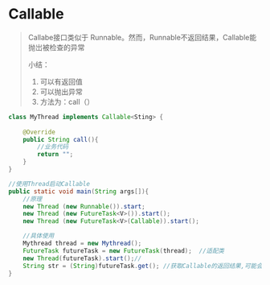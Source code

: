 #  Callable

>Callabe接口类似于 Runnable。然而，Runnable不返回结果，Callable能抛岀被检查的异常
>
>小结：
>
>1. 可以有返回值
>2. 可以抛出异常
>3. 方法为：call（）

```java
class MyThread implements Callable<Sting> {
    
    @Override
    public String call(){
        //业务代码
        return "";
    }
}

//使用Thread启动Callable
public static void main(String args[]){
    //原理
    new Thread (new Runnable()).start;
    new Thread (new FutureTask<V>()).start();
    new Thread (new FutureTask<V>(Callable)).start();

    //具体使用
    Mythread thread = new Mythread();
    FutureTask futureTask = new FutureTask(thread);  //适配类
    new Thread(futureTask).start();// 
    String str = (String)futureTask.get(); //获取Callable的返回结果,可能会产生阻塞！把他放在最后，或者使用异步通信
}
```







